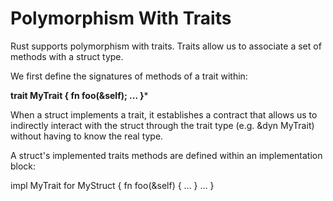 # Polymorphism With Traits

Rust supports polymorphism with traits. Traits allow us to associate a set of
methods with a struct type.

We first define the signatures of methods of a trait within:

**trait MyTrait {
    fn foo(&self);
    ...
}***

When a struct implements a trait, it establishes a contract that allows us to 
indirectly interact with the struct through the trait type (e.g. &dyn MyTrait)
without having to know the real type.

A struct's implemented traits methods are defined within an implementation block:

impl MyTrait for MyStruct {
    fn foo(&self) {
        ...
    }
    ...
}
